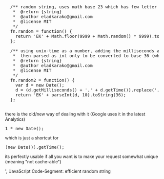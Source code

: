 <pre>
  /** random string, uses math base 23 which has few letter in it too. no loops!
   *  @return {string}
   *  @author eladkarako@gmail.com
   *  @license MIT
   */
  fn.random = function() {
    return 'EK' + Math.floor(9999 + Math.random() * 9999).toString(23);
  };

  /** using unix-time as a number, adding the milliseconds at start to make the number varies a lot (otherwise it will look too similar..) 
   *  then parsed as int only to be converted to base 36 (which has some letters in it no loops!
   *  @return {string}
   *  @author eladkarako@gmail.com
   *  @license MIT
   */
  fn.random2 = function() {
    var d = new Date();
    d = (d.getMilliseconds() + '.' + d.getTime()).replace('.', '');
    return 'EK' + parseInt(d, 10).toString(36);
  };
 
</pre>


there is the old/new way of dealing with it (Google uses it in the latest Analytics)
<pre>
1 * new Date();
</pre>
which is just a shortcut for 
<pre>
(new Date()).getTime();
</pre>

its perfectly usable if all you want is to make your request somewhat unique (meaning "not cache-able")

', 'JavaScript Code-Segment: efficient random string